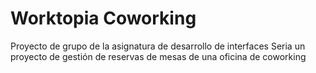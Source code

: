 <h1>Worktopia Coworking</h1> 
Proyecto de grupo de la asignatura de desarrollo de interfaces
Seria un proyecto de gestión de reservas de mesas de una oficina de coworking
